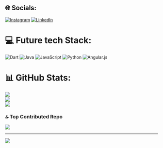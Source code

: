
## 🌐 Socials:
[![Instagram](https://img.shields.io/badge/Instagram-%23E4405F.svg?logo=Instagram&logoColor=white)](https://instagram.com/dan.tovytch) [![LinkedIn](https://img.shields.io/badge/LinkedIn-%230077B5.svg?logo=linkedin&logoColor=white)](https://linkedin.com/in/daniel-melentovytch-santos) 

# 💻 Future tech Stack:
![Dart](https://img.shields.io/badge/dart-%230175C2.svg?style=for-the-badge&logo=dart&logoColor=white) ![Java](https://img.shields.io/badge/java-%23ED8B00.svg?style=for-the-badge&logo=java&logoColor=white) ![JavaScript](https://img.shields.io/badge/javascript-%23323330.svg?style=for-the-badge&logo=javascript&logoColor=%23F7DF1E) ![Python](https://img.shields.io/badge/python-3670A0?style=for-the-badge&logo=python&logoColor=ffdd54) ![Angular.js](https://img.shields.io/badge/angular.js-%23E23237.svg?style=for-the-badge&logo=angularjs&logoColor=white)
# 📊 GitHub Stats:
![](https://github-readme-stats.vercel.app/api?username=dan-tovytch&theme=tokyonight&hide_border=false&include_all_commits=false&count_private=false)<br/>
![](https://github-readme-streak-stats.herokuapp.com/?user=dan-tovytch&theme=tokyonight&hide_border=false)<br/>
![](https://github-readme-stats.vercel.app/api/top-langs/?username=dan-tovytch&theme=tokyonight&hide_border=false&include_all_commits=false&count_private=false&layout=compact)

### 🔝 Top Contributed Repo
![](https://github-contributor-stats.vercel.app/api?username=dan-tovytch&limit=5&theme=tokyonight&combine_all_yearly_contributions=true)

---
[![](https://visitcount.itsvg.in/api?id=dan-tovytch&icon=0&color=12)](https://visitcount.itsvg.in)

